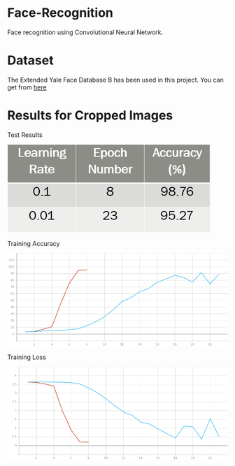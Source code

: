 # Face-Recognition

Face recognition using Convolutional Neural Network. 

# Dataset
The Extended Yale Face Database B has been used in this project. You can get from [here](http://vision.ucsd.edu/~leekc/ExtYaleDatabase/ExtYaleB.html)

# Results for Cropped Images

Test Results

![training_accuracy](https://github.com/kmnsys/Face-Recognition/blob/main/results/test_results.png)


Training Accuracy

![training_accuracy](https://github.com/kmnsys/Face-Recognition/blob/main/results/training%20accuracy.png)


Training Loss

![training_accuracy](https://github.com/kmnsys/Face-Recognition/blob/main/results/training%20loss.png)



